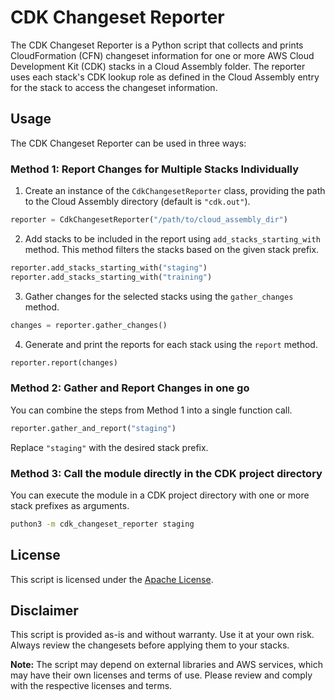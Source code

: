# CDK Changeset Reporter

The CDK Changeset Reporter is a Python script that collects and prints CloudFormation (CFN) changeset information for one or more AWS Cloud Development Kit (CDK) stacks in a Cloud Assembly folder. The reporter uses each stack's CDK lookup role as defined in the Cloud Assembly entry for the stack to access the changeset information.

## Usage

The CDK Changeset Reporter can be used in three ways:

### Method 1: Report Changes for Multiple Stacks Individually

1. Create an instance of the `CdkChangesetReporter` class, providing the path to the Cloud Assembly directory (default is `"cdk.out"`).

```python
reporter = CdkChangesetReporter("/path/to/cloud_assembly_dir")
```

2. Add stacks to be included in the report using `add_stacks_starting_with` method. This method filters the stacks based on the given stack prefix.

```python
reporter.add_stacks_starting_with("staging")
reporter.add_stacks_starting_with("training")
```

3. Gather changes for the selected stacks using the `gather_changes` method.

```python
changes = reporter.gather_changes()
```

4. Generate and print the reports for each stack using the `report` method.

```python
reporter.report(changes)
```

### Method 2: Gather and Report Changes in one go

You can combine the steps from Method 1 into a single function call.

```python
reporter.gather_and_report("staging")
```

Replace `"staging"` with the desired stack prefix.

### Method 3: Call the module directly in the CDK project directory

You can execute the module in a CDK project directory with one or more stack prefixes as arguments.

```bash
puthon3 -m cdk_changeset_reporter staging
```


## License

This script is licensed under the [Apache License](LICENSE).

## Disclaimer

This script is provided as-is and without warranty. Use it at your own risk. Always review the changesets before applying them to your stacks.

**Note:** The script may depend on external libraries and AWS services, which may have their own licenses and terms of use. Please review and comply with the respective licenses and terms.
